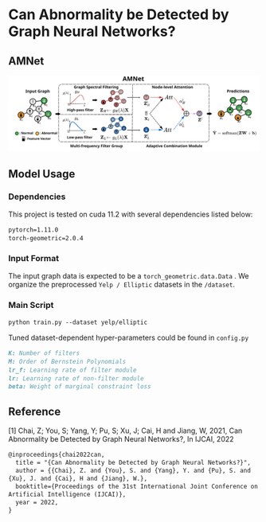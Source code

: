 
# Can Abnormality be Detected by Graph Neural Networks?

## AMNet

![AMNet](https://github.com/godcherry/AMNet/blob/main/AMNet.svg)

## Model Usage

### Dependencies 

This project is tested on cuda 11.2 with several dependencies listed below:

```markdown
pytorch=1.11.0
torch-geometric=2.0.4
```

### Input Format

The input graph data is expected to be a `torch_geometric.data.Data` . We organize the preprocessed `Yelp / Elliptic` datasets in the `/dataset`. 

### Main Script 

```markdown
python train.py --dataset yelp/elliptic
```

Tuned dataset-dependent hyper-parameters could be found in `config.py`

```markdown
K: Number of filters
M: Order of Bernstein Polynomials
lr_f: Learning rate of filter module
lr: Learning rate of non-filter module
beta: Weight of marginal constraint loss
```

## Reference
[1] Chai, Z; You, S; Yang, Y; Pu, S; Xu, J; Cai, H and Jiang, W, 2021, Can Abnormality be Detected by Graph Neural Networks?, In IJCAI, 2022

```
@inproceedings{chai2022can,
  title = "{Can Abnormality be Detected by Graph Neural Networks?}", 
  author = {{Chai}, Z. and {You}, S. and {Yang}, Y. and {Pu}, S. and {Xu}, J. and {Cai}, H and {Jiang}, W.}, 
  booktitle={Proceedings of the 31st International Joint Conference on Artificial Intelligence (IJCAI)},
  year = 2022, 
} 
```
